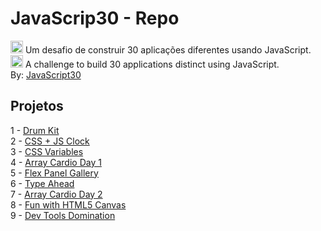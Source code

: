 # JavaScrip30 - Repo
<img alt="brazil" height="20" width="20" src="https://github.githubassets.com/images/icons/emoji/unicode/1f1e7-1f1f7.png"> Um desafio de construir 30 aplicações diferentes usando JavaScript.<br>
<img class="emoji" alt="us" height="20" width="20" src="https://github.githubassets.com/images/icons/emoji/unicode/1f1fa-1f1f8.png"> A challenge to build 30 applications distinct using JavaScript.
<br>By: [JavaScript30](https://javascript30.com/)

## Projetos
1 - [Drum Kit](https://washington-bezerra.github.io/Javascrip30/01%20-%20JavaScript%20Drum%20Kit/index.html)<br>
2 - [CSS + JS Clock](https://washington-bezerra.github.io/Javascrip30/02%20-%20CSS%20%2B%20JS%20Clock)<br>
3 - [CSS Variables](https://washington-bezerra.github.io/Javascrip30/03%20-%20CSS%20Variables/)<br>
4 - [Array Cardio Day 1](https://washington-bezerra.github.io/Javascrip30/04%20-%20Array%20Cardio%20Day%201/)<br>
5 - [Flex Panel Gallery](https://washington-bezerra.github.io/Javascrip30/05%20-%20Flex%20Panel%20Gallery/)<br>
6 - [Type Ahead](https://washington-bezerra.github.io/Javascrip30/06%20-%20Type%20Ahead/)<br>
7 - [Array Cardio Day 2](https://washington-bezerra.github.io/Javascrip30/04%20-%20Array%20Cardio%20Day%202/)<br>
8 - [Fun with HTML5 Canvas](https://washington-bezerra.github.io/Javascrip30/08%20-%20Fun%20with%20HTML5%20Canvas/)<br>
9 - [Dev Tools Domination](https://washington-bezerra.github.io/Javascrip30/09%20-%20Dev%20Tools%20Domination/)<br>